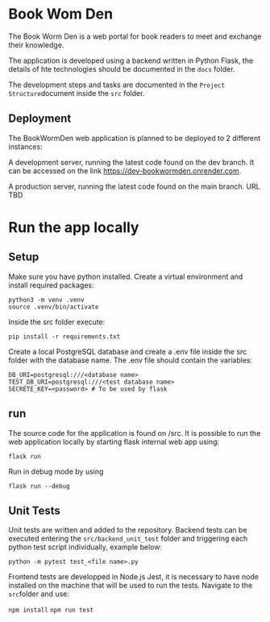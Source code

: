 # Book Wom Den

The Book Worm Den is a web portal for book readers to meet and exchange their knowledge.

The application is developed using a backend written in Python Flask, the details of hte technologies should be documented in the `docs` folder.

The development steps and tasks are documented in the `Project Structure`document inside the `src` folder.



## Deployment

The BookWormDen web application is planned to be deployed to 2 different instances:

A development server, running the latest code found on the dev branch. It can be accessed on the link https://dev-bookwormden.onrender.com.

A production server, running the latest code found on the main branch. URL TBD



# Run the app locally

## Setup

Make sure you have python installed.
Create a virtual environment and install required packages:

```
python3 -m venv .venv
source .venv/bin/activate
```
Inside the src folder execute:
```
pip install -r requirements.txt
```

Create a local PostgreSQL database and create a .env file inside the src folder with the database name.
The .env file should contain the variables:

```
DB_URI=postgresql:///<database name>
TEST_DB_URI=postgresql:///<test database name>
SECRETE_KEY=<password> # To be used by flask
```

## run

The source code for the application is found on /src. It is possible to run the web application locally by starting flask internal web app using:

`flask run`

Run in debug mode by using

`flask run --debug`

## Unit Tests

Unit tests are written and added to the repository. 
Backend tests can be executed entering the `src/backend_unit_test` folder and triggering each python test script individually, example below:

`python -m pytest test_<file name>.py`

Frontend tests are developped in Node.js Jest, it is necessary to have node installed on the machine that will be used to run the tests.
Navigate to the `src`folder and use:

`npm install`
`npm run test`
